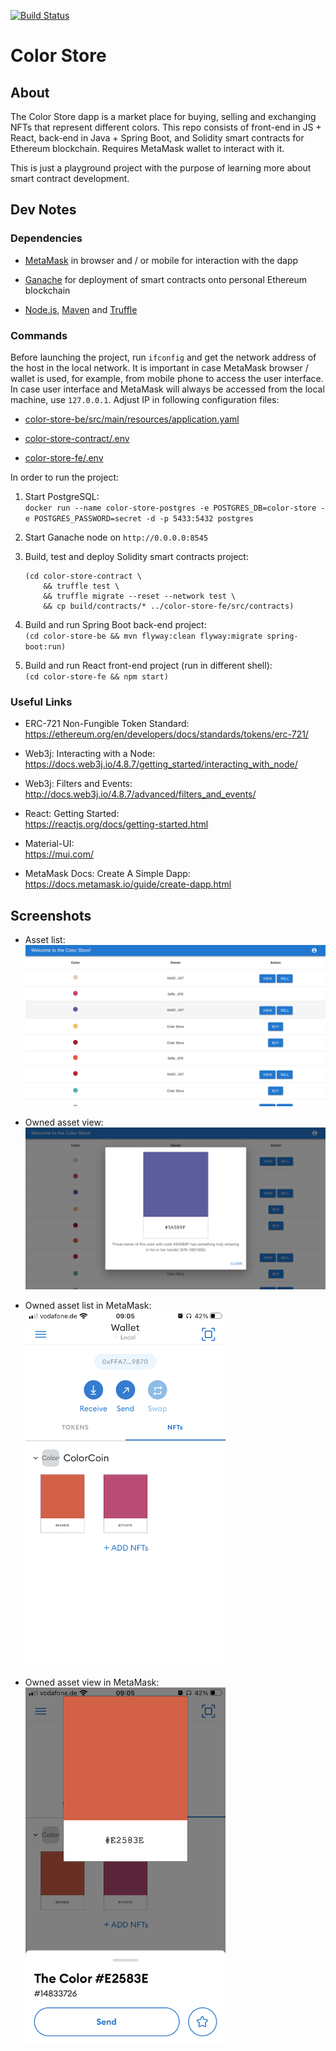 [![Build Status](https://app.travis-ci.com/guligo/color-store.svg?branch=main)](https://app.travis-ci.com/guligo/color-store)

# Color Store

## About

The Color Store dapp is a market place for buying, selling and exchanging NFTs that represent different colors. This
repo consists of front-end in JS + React, back-end in Java + Spring Boot, and Solidity smart contracts for Ethereum
blockchain. Requires MetaMask wallet to interact with it.

This is just a playground project with the purpose of learning more about smart contract development.

## Dev Notes

### Dependencies

- [MetaMask](https://metamask.io/) in browser and / or mobile for interaction with the dapp

- [Ganache](https://trufflesuite.com/ganache/) for deployment of smart contracts onto personal Ethereum blockchain

- [Node.js](https://nodejs.org/), [Maven](https://maven.apache.org/) and [Truffle](https://trufflesuite.com/truffle/)

### Commands

Before launching the project, run `ifconfig` and get the network address of the host in the local network. It is
important in case MetaMask browser / wallet is used, for example, from mobile phone to access the user interface. In
case user interface and MetaMask will always be accessed from the local machine, use `127.0.0.1`. Adjust IP in following
configuration files:

- [color-store-be/src/main/resources/application.yaml](./color-store-be/src/main/resources/application.yaml)

- [color-store-contract/.env](./color-store-contract/.env)

- [color-store-fe/.env](./color-store-fe/.env)

In order to run the project:

1. Start PostgreSQL:<br />
   `docker run --name color-store-postgres -e POSTGRES_DB=color-store -e POSTGRES_PASSWORD=secret -d -p 5433:5432 postgres`

3. Start Ganache node on `http://0.0.0.0:8545`

4. Build, test and deploy Solidity smart contracts project:
    ```
    (cd color-store-contract \
        && truffle test \
        && truffle migrate --reset --network test \
        && cp build/contracts/* ../color-store-fe/src/contracts)
    ```

5. Build and run Spring Boot back-end project:<br />
   `(cd color-store-be && mvn flyway:clean flyway:migrate spring-boot:run)`

6. Build and run React front-end project (run in different shell):<br />
   `(cd color-store-fe && npm start)`

### Useful Links

- ERC-721 Non-Fungible Token Standard:<br />
  https://ethereum.org/en/developers/docs/standards/tokens/erc-721/

- Web3j: Interacting with a Node:<br />
  https://docs.web3j.io/4.8.7/getting_started/interacting_with_node/

- Web3j: Filters and Events:<br />
  http://docs.web3j.io/4.8.7/advanced/filters_and_events/

- React: Getting Started:<br />
  https://reactjs.org/docs/getting-started.html

- Material-UI:<br />
  https://mui.com/

- MetaMask Docs: Create A Simple Dapp:<br />
  https://docs.metamask.io/guide/create-dapp.html

## Screenshots

- Asset list:<br /><img src="screenshot-1.png" width="640" />

- Owned asset view:<br /><img src="screenshot-2.png" width="640" />

- Owned asset list in MetaMask:<br /><img src="screenshot-3.png" width="320" />

- Owned asset view in MetaMask:<br /><img src="screenshot-4.png" width="320" />
